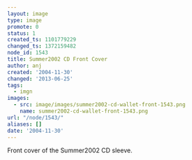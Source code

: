 ```yaml
---
layout: image
type: image
promote: 0
status: 1
created_ts: 1101779229
changed_ts: 1372159482
node_id: 1543
title: Summer2002 CD Front Cover
author: anj
created: '2004-11-30'
changed: '2013-06-25'
tags:
  - imgn
images:
  - src: image/images/summer2002-cd-wallet-front-1543.png
    name: summer2002-cd-wallet-front-1543.png
url: "/node/1543/"
aliases: []
date: '2004-11-30'
---
```

Front cover of the Summer2002 CD sleeve.

